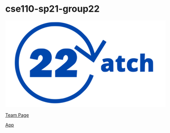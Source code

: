 # cse110-sp21-group22
<img src="https://raw.githubusercontent.com/cse110-sp21-group22/cse110-sp21-group22/main/admin/branding/cse110logo.svg">

[Team Page](https://github.com/cse110-sp21-group22/cse110-sp21-group22/blob/main/admin/team.md)

[App](https://catch-22-e0c66.web.app/)
